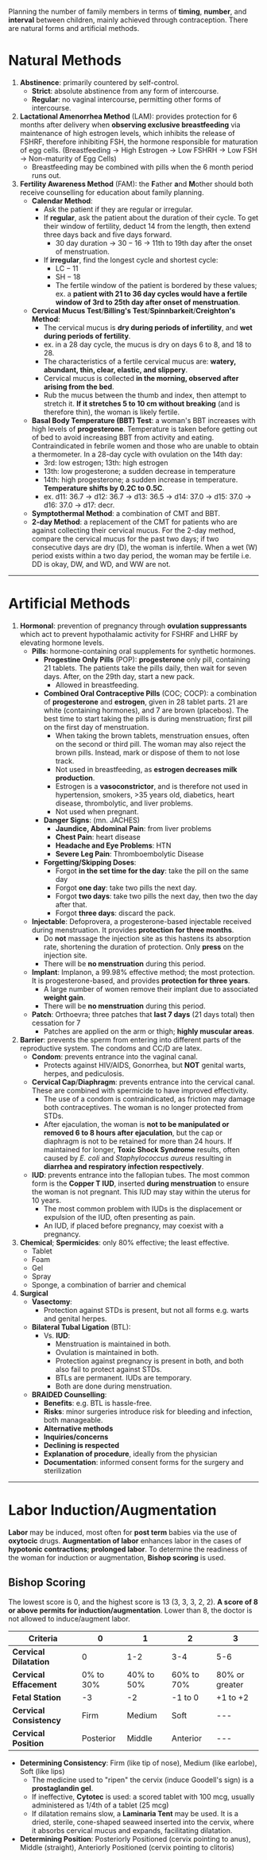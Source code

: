 Planning the number of family members in terms of **timing**, **number**, and **interval** between children, mainly achieved through contraception. There are natural forms and artificial methods.
# Natural Methods
1. **Abstinence**: primarily countered by self-control.
	- **Strict**: absolute abstinence from any form of intercourse.
	- **Regular**: no vaginal intercourse, permitting other forms of intercourse.
2. **Lactational Amenorrhea Method** (LAM): provides protection for 6 months after delivery when **observing exclusive breastfeeding** via maintenance of high estrogen levels, which inhibits the release of FSHRF, therefore inhibiting FSH, the hormone responsible for maturation of egg cells. (Breastfeeding -> High Estrogen -> Low FSHRH -> Low FSH -> Non-maturity of Egg Cells)
	- Breastfeeding may be combined with pills when the 6 month period runs out.
3. **Fertility Awareness Method** (FAM): the **F**ather **a**nd **M**other should both receive counselling for education about family planning.
	- **Calendar Method**:
		- Ask the patient if they are regular or irregular.
		- If **regular**, ask the patient about the duration of their cycle. To get their window of fertility, deduct 14 from the length, then extend three days back and five days forward.
			- 30 day duration -> $30 - 16$ -> 11th to 19th day after the onset of menstruation.
		- If **irregular**, find the longest cycle and shortest cycle:
			- $\text{LC} - 11$
			- $\text{SH} - 18$
			- The fertile window of the patient is bordered by these values; ex. a **patient with 21 to 36 day cycles would have a fertile window of 3rd to 25th day after onset of menstruation**.
	- **Cervical Mucus Test**/**Billing's Test**/**Spinnbarkeit**/**Creighton's Method**:
		- The cervical mucus is **dry during periods of infertility**, and **wet during periods of fertility**.
		- ex. in a 28 day cycle, the mucus is dry on days 6 to 8, and 18 to 28.
		- The characteristics of a fertile cervical mucus are: **watery, abundant, thin, clear, elastic, and slippery**.
		- Cervical mucus is collected **in the morning, observed after arising from the bed**.
		- Rub the mucus between the thumb and index, then attempt to stretch it. **If it stretches 5 to 10 cm without breaking** (and is therefore thin), the woman is likely fertile.
	- **Basal Body Temperature (BBT) Test**: a woman's BBT increases with high levels of **progesterone**. Temperature is taken before getting out of bed to avoid increasing BBT from activity and eating. Contraindicated in febrile women and those who are unable to obtain a thermometer. In a 28-day cycle with ovulation on the 14th day:
		- 3rd: low estrogen; 13th: high estrogen
		- 13th: low progesterone; a sudden decrease in temperature
		- 14th: high progesterone; a sudden increase in temperature. **Temperature shifts by 0.2C to 0.5C**.
		- ex. d11: 36.7 -> d12: 36.7 -> d13: 36.5 -> d14: 37.0 -> d15: 37.0 -> d16: 37.0 -> d17: decr.
	- **Symptothermal Method**: a combination of CMT and BBT.
	- **2-day Method**: a replacement of the CMT for patients who are against collecting their cervical mucus. For the 2-day method, compare the cervical mucus for the past two days; if two consecutive days are dry (D), the woman is infertile. When a wet (W) period exists within a two day period, the woman may be fertile i.e. DD is okay, DW, and WD, and WW are not.
___
# Artificial Methods
1. **Hormonal**: prevention of pregnancy through **ovulation suppressants** which act to prevent hypothalamic activity for FSHRF and LHRF by elevating hormone levels.
	- **Pills**: hormone-containing oral supplements for synthetic hormones.
		- **Progestine Only Pills** (POP): **progesterone** only pill, containing 21 tablets. The patients take the pills daily, then wait for seven days. After, on the 29th day, start a new pack.
			- Allowed in breastfeeding.
		- **Combined Oral Contraceptive Pills** (COC; COCP): a combination of **progesterone** and **estrogen**, given in 28 tablet parts. 21 are white (containing hormones), and 7 are brown (placebos). The best time to start taking the pills is during menstruation; first pill on the first day of menstruation.
			- When taking the brown tablets, menstruation ensues, often on the second or third pill. The woman may also reject the brown pills. Instead, mark or dispose of them to not lose track.
			- Not used in breastfeeding, as **estrogen decreases milk production**.
			- Estrogen is a **vasoconstrictor**, and is therefore not used in hypertension, smokers, >35 years old, diabetics, heart disease, thrombolytic, and liver problems.
			- Not used when pregnant.
		- **Danger Signs**: (mn. JACHES)
			- **Jaundice, Abdominal Pain**: from liver problems
			- **Chest Pain**: heart disease
			- **Headache and Eye Problems**: HTN
			- **Severe Leg Pain**: Thromboembolytic Disease
		- **Forgetting/Skipping Doses**:
			- Forgot **in the set time for the day**: take the pill on the same day
			- Forgot **one day**: take two pills the next day.
			- Forgot **two days**: take two pills the next day, then two the day after that.
			- Forgot **three days**: discard the pack.
	- **Injectable**: Defoprovera, a progesterone-based injectable received during menstruation. It provides **protection for three months**.
		- Do **not** massage the injection site as this hastens its absorption rate, shortening the duration of protection. Only **press** on the injection site.
		- There will be **no menstruation** during this period.
	- **Implant**: Implanon, a 99.98% effective method; the most protection. It is progesterone-based, and provides **protection for three years**.
		- A large number of women remove their implant due to associated **weight gain**.
		- There will be **no menstruation** during this period.
	- **Patch**: Orthoevra; three patches that **last 7 days** (21 days total) then cessation for 7 
		- Patches are applied on the arm or thigh; **highly muscular areas**.
2. **Barrier**: prevents the sperm from entering into different parts of the reproductive system. The condoms and CC/D are latex.
	- **Condom**: prevents entrance into the vaginal canal.
		- Protects against HIV/AIDS, Gonorrhea, but **NOT** genital warts, herpes, and pediculosis.
	- **Cervical Cap**/**Diaphragm**: prevents entrance into the cervical canal. These are combined with spermicide to have improved effectivity.
		- The use of a condom is contraindicated, as friction may damage both contraceptives. The woman is no longer protected from STDs.
		- After ejaculation, the woman is **not to be manipulated or removed 6 to 8 hours after ejaculation**, but the cap or diaphragm is not to be retained for more than 24 hours. If maintained for longer, **Toxic Shock Syndrome** results, often caused by *E. coli* and *Staphylococcus aureus* resulting in **diarrhea and respiratory infection respectively**.
	- **IUD**: prevents entrance into the fallopian tubes. The most common form is the **Copper T IUD**, inserted **during menstruation** to ensure the woman is not pregnant. This IUD may stay within the uterus for 10 years.
		- The most common problem with IUDs is the displacement or expulsion of the IUD, often presenting as pain.
		- An IUD, if placed before pregnancy, may coexist with a pregnancy.
3. **Chemical**; **Spermicides**: only 80% effective; the least effective.
	- Tablet
	- Foam
	- Gel
	- Spray
	- Sponge, a combination of barrier and chemical
4. **Surgical**
	- **Vasectomy**:
		- Protection against STDs is present, but not all forms e.g. warts and genital herpes.
	- **Bilateral Tubal Ligation** (BTL): 
		- Vs. **IUD**:
			- Menstruation is maintained in both.
			- Ovulation is maintained in both.
			- Protection against pregnancy is present in both, and both also fail to protect against STDs.
			- BTLs are permanent. IUDs are temporary.
			- Both are done during menstruation.
	- **BRAIDED Counselling**:
		- **Benefits**: e.g. BTL is hassle-free.
		- **Risks**: minor surgeries introduce risk for bleeding and infection, both manageable.
		- **Alternative methods** 
		- **Inquiries/concerns**
		- **Declining is respected**
		- **Explanation of procedure**, ideally from the physician
		- **Documentation**: informed consent forms for the surgery and sterilization
___
# Labor Induction/Augmentation
**Labor** may be induced, most often for **post term** babies via the use of **oxytocic** drugs. **Augmentation of labor** enhances labor in the cases of **hypotonic contractions**; **prolonged labor**. To determine the readiness of the woman for induction or augmentation, **Bishop scoring** is used.
## Bishop Scoring
The lowest score is 0, and the highest score is 13 (3, 3, 3, 2, 2). **A score of 8 or above permits for induction/augmentation**. Lower than 8, the doctor is not allowed to induce/augment labor.

| Criteria                 | 0         | 1          | 2          | 3              |
| ------------------------ | --------- | ---------- | ---------- | -------------- |
| **Cervical Dilatation**  | 0         | 1-2        | 3-4        | 5-6            |
| **Cervical Effacement**  | 0% to 30% | 40% to 50% | 60% to 70% | 80% or greater |
| **Fetal Station**        | -3        | -2         | -1 to 0    | +1 to +2       |
| **Cervical Consistency** | Firm      | Medium     | Soft       | ---            |
| **Cervical Position**    | Posterior | Middle     | Anterior   | ---            |
- **Determining Consistency**: Firm (like tip of nose), Medium (like earlobe), Soft (like lips)
	- The medicine used to "ripen" the cervix (induce Goodell's sign) is a **prostaglandin gel**.
	- If ineffective, **Cytotec** is used: a scored tablet with 100 mcg, usually administered as 1/4th of a tablet (25 mcg)
	- If dilatation remains slow, a **Laminaria Tent** may be used. It is a dried, sterile, cone-shaped seaweed inserted into the cervix, where it absorbs cervical mucus and expands, facilitating dilatation.
- **Determining Position**: Posteriorly Positioned (cervix pointing to anus), Middle (straight), Anteriorly Positioned (cervix pointing to clitoris)